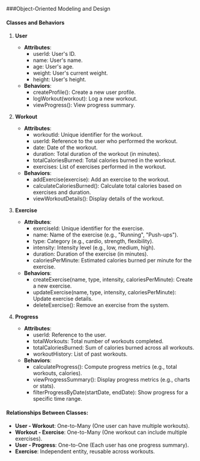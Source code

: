 
###Object-Oriented Modeling and Design
#### **Classes and Behaviors**

1. **User**
   - **Attributes**:
     - userId: User's ID.
     - name: User's name.
     - age: User's age.
     - weight: User's current weight.
     - height: User's height.
   - **Behaviors**:
     - createProfile(): Create a new user profile.
     - logWorkout(workout): Log a new workout.
     - viewProgress(): View progress summary.

2. **Workout**
   - **Attributes**:
     - workoutId: Unique identifier for the workout.
     - userId: Reference to the user who performed the workout.
     - date: Date of the workout.
     - duration: Total duration of the workout (in minutes).
     - totalCaloriesBurned: Total calories burned in the workout.
     - exercises: List of exercises performed in the workout.
   - **Behaviors**:
     - addExercise(exercise): Add an exercise to the workout.
     - calculateCaloriesBurned(): Calculate total calories based on exercises and duration.
     - viewWorkoutDetails(): Display details of the workout.
  
3. **Exercise**
   - **Attributes**:
     - exerciseId: Unique identifier for the exercise.
     - name: Name of the exercise (e.g., "Running", "Push-ups").
     - type: Category (e.g., cardio, strength, flexibility).
     - intensity: Intensity level (e.g., low, medium, high).
     - duration: Duration of the exercise (in minutes).
     - caloriesPerMinute: Estimated calories burned per minute for the exercise.
   - **Behaviors**:
     - createExercise(name, type, intensity, caloriesPerMinute): Create a new exercise.
     - updateExercise(name, type, intensity, caloriesPerMinute): Update exercise details.
     - deleteExercise(): Remove an exercise from the system.

4. **Progress**
   - **Attributes**:
     - userId: Reference to the user.
     - totalWorkouts: Total number of workouts completed.
     - totalCaloriesBurned: Sum of calories burned across all workouts.
     - workoutHistory: List of past workouts.
   - **Behaviors**:
     - calculateProgress(): Compute progress metrics (e.g., total workouts, calories).
     - viewProgressSummary(): Display progress metrics (e.g., charts or stats).
     - filterProgressByDate(startDate, endDate): Show progress for a specific time range.

#### **Relationships Between Classes**:
- **User - Workout**: One-to-Many (One user can have multiple workouts).
- **Workout - Exercise**: One-to-Many (One workout can include multiple exercises).
- **User - Progress**: One-to-One (Each user has one progress summary).
- **Exercise**: Independent entity, reusable across workouts.
